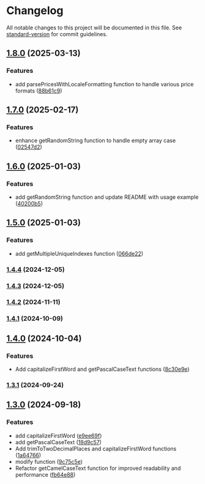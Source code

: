 # Changelog

All notable changes to this project will be documented in this file. See [standard-version](https://github.com/conventional-changelog/standard-version) for commit guidelines.

## [1.8.0](https://github.com/basal-john/essential-common-utils/compare/v1.7.0...v1.8.0) (2025-03-13)


### Features

* add parsePricesWithLocaleFormatting function to handle various price formats ([88b61c9](https://github.com/basal-john/essential-common-utils/commit/88b61c9db7ad82d21eca1575f96a6abc8181fe09))

## [1.7.0](https://github.com/basal-john/essential-common-utils/compare/v1.6.0...v1.7.0) (2025-02-17)

### Features

- enhance getRandomString function to handle empty array case ([02547d2](https://github.com/basal-john/essential-common-utils/commit/02547d2c4cc9e385aa0d820029fdbe79c33d4d91))

## [1.6.0](https://github.com/basal-john/essential-common-utils/compare/v1.5.0...v1.6.0) (2025-01-03)

### Features

- add getRandomString function and update README with usage example ([40200b5](https://github.com/basal-john/essential-common-utils/commit/40200b555d9d892da99ae04b526410cf864ff727))

## [1.5.0](https://github.com/basal-john/essential-common-utils/compare/v1.4.4...v1.5.0) (2025-01-03)

### Features

- add getMultipleUniqueIndexes function ([066de22](https://github.com/basal-john/essential-common-utils/commit/066de22c54aa1a3a044ff13d8201b22675f79edc))

### [1.4.4](https://github.com/basal-john/essential-common-utils/compare/v1.4.3...v1.4.4) (2024-12-05)

### [1.4.3](https://github.com/basal-john/essential-common-utils/compare/v1.4.2...v1.4.3) (2024-12-05)

### [1.4.2](https://github.com/basal-john/essential-common-utils/compare/v1.4.1...v1.4.2) (2024-11-11)

### [1.4.1](https://github.com/basal-john/essential-common-utils/compare/v1.4.0...v1.4.1) (2024-10-09)

## [1.4.0](https://github.com/basal-john/essential-common-utils/compare/v1.3.1...v1.4.0) (2024-10-04)

### Features

- Add capitalizeFirstWord and getPascalCaseText functions ([8c30e9e](https://github.com/basal-john/essential-common-utils/commit/8c30e9e697cad2e36eb82c64231da0d294d2d16b))

### [1.3.1](https://github.com/basal-john/essential-common-utils/compare/v1.3.0...v1.3.1) (2024-09-24)

## [1.3.0](https://github.com/basal-john/essential-common-utils/compare/v1.0.4...v1.3.0) (2024-09-18)

### Features

- add capitalizeFirstWord ([e9ee69f](https://github.com/basal-john/essential-common-utils/commit/e9ee69fed3b882a518ee9116ed2212147a212879))
- add getPascalCaseText ([18d9c57](https://github.com/basal-john/essential-common-utils/commit/18d9c570ec4655a4cb33aac95ca2243d9e4587ad))
- Add trimToTwoDecimalPlaces and capitalizeFirstWord functions ([1a64766](https://github.com/basal-john/essential-common-utils/commit/1a64766c28431adc121e6c1dc6fcfe09a235bbe0))
- modify function ([9c75c5e](https://github.com/basal-john/essential-common-utils/commit/9c75c5e152e837ab98fa5761adb3995d6fe7ded9))
- Refactor getCamelCaseText function for improved readability and performance ([fb64e88](https://github.com/basal-john/essential-common-utils/commit/fb64e88a6956ac010c593b5841a2b766fb3c8edf))
